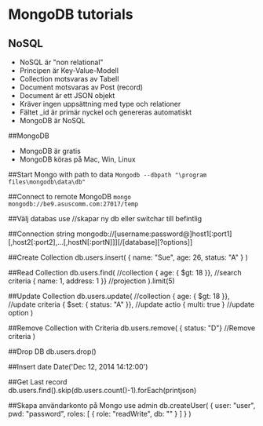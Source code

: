 # MongoDB tutorials

## NoSQL 
* NoSQL är "non relational"
* Principen är Key-Value-Modell
* Collection motsvaras av Tabell 
* Document motsvaras av Post (record)
* Document är ett JSON objekt
* Kräver ingen uppsättning med type och relationer
* Fältet _id är primär nyckel och genereras automatiskt
* MongoDB är NoSQL

##MongoDB
* MongoDB är gratis
* MongoDB köras på Mac, Win, Linux
  
##Start Mongo with path to data
`Mongodb --dbpath "\program files\mongodb\data\db"` 

##Connect to remote MongoDB
`mongo mongodb://be9.asuscomm.com:27017/temp`

##Välj databas
use <db> //skapar ny db eller switchar till befintlig

  ##Connection string
mongodb://[username:password@]host1[:port1][,host2[:port2],...[,hostN[:portN]]][/[database][?options]]

##Create Collection
db.users.insert(
  {
    name: "Sue",
    age: 26,
    status: "A"
  }
)

##Read Collection
db.users.find(              //collection
  { age: { $gt: 18 }},      //search criteria
  { name: 1, address: 1 }}  //projection
).limit(5) 

##Update Collection
db.users.update(              //collection
  { age: { $gt: 18 }},        //update criteria  { $set: { status: "A" }},   //update actio
  { multi: true }             //update option
)

##Remove Collection with Criteria
db.users.remove(
  { status: "D"}  //Remove criteria
)

##Drop DB
db.users.drop()

##Insert date
Date('Dec 12, 2014 14:12:00')

##Get Last record
db.users.find().skip(db.users.count()-1).forEach(printjson)

##Skapa användarkonto på Mongo
use admin
db.createUser(
   {
     user: "user",
     pwd: "password",
     roles: [
	     { role: "readWrite", db: "<db>" }
    ]
  }
)
